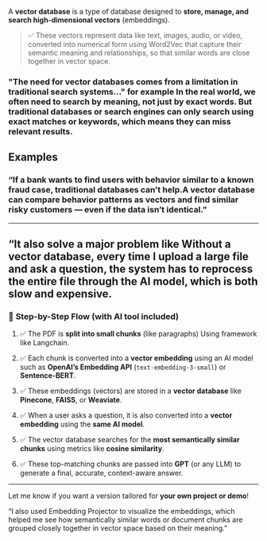 A **vector database** is a type of database designed to **store, manage, and search high-dimensional vectors** (embeddings).

> ✅ These vectors represent data like text, images, audio, or video, converted into numerical form using Word2Vec  that capture their semantic meaning and relationships, so that similar words are close together in vector space.

### "The need for vector databases comes from a limitation in traditional search systems…" for example In the real world, we often need to search by meaning, not just by exact words. But traditional databases or search engines can only search using exact matches or keywords, which means they can miss relevant results.

## Examples
 ### “If a bank wants to find users with behavior similar to a known fraud case, traditional databases can’t help.A vector database can compare behavior patterns as vectors and find similar risky customers — even if the data isn’t identical.”

 
---
## “It also solve a major problem like Without a vector database, every time I upload a large file and ask a question, the system has to reprocess the entire file through the AI model, which is both slow and expensive.

### 🔁 **Step-by-Step Flow (with AI tool included)**

1. ✅ The PDF is **split into small chunks** (like paragraphs) Using framework like Langchain.

2. ✅ Each chunk is converted into a **vector embedding** using an AI model such as **OpenAI’s Embedding API** (`text-embedding-3-small`) or **Sentence-BERT**.

3. ✅ These embeddings (vectors) are stored in a **vector database** like **Pinecone**, **FAISS**, or **Weaviate**.

4. ✅ When a user asks a question, it is also converted into a **vector embedding** using the **same AI model**.

5. ✅ The vector database searches for the **most semantically similar chunks** using metrics like **cosine similarity**.

6. ✅ These top-matching chunks are passed into **GPT** (or any LLM) to generate a final, accurate, context-aware answer.

---

Let me know if you want a version tailored for **your own project or demo**!

“I also used Embedding Projector to visualize the embeddings, which helped me see how semantically similar words or document chunks are grouped closely together in vector space based on their meaning.”

